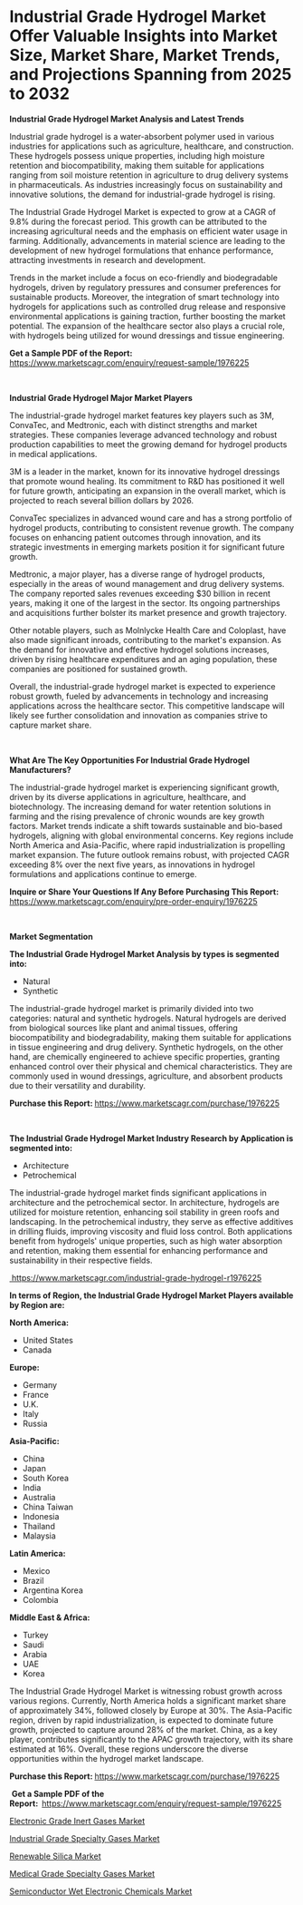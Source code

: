 <p><h1>Industrial Grade Hydrogel Market Offer Valuable Insights into Market Size, Market Share, Market Trends, and Projections Spanning from 2025 to 2032</h1></p><p><strong>Industrial Grade Hydrogel Market Analysis and Latest Trends</strong></p>
<p><p>Industrial grade hydrogel is a water-absorbent polymer used in various industries for applications such as agriculture, healthcare, and construction. These hydrogels possess unique properties, including high moisture retention and biocompatibility, making them suitable for applications ranging from soil moisture retention in agriculture to drug delivery systems in pharmaceuticals. As industries increasingly focus on sustainability and innovative solutions, the demand for industrial-grade hydrogel is rising.</p><p>The Industrial Grade Hydrogel Market is expected to grow at a CAGR of 9.8% during the forecast period. This growth can be attributed to the increasing agricultural needs and the emphasis on efficient water usage in farming. Additionally, advancements in material science are leading to the development of new hydrogel formulations that enhance performance, attracting investments in research and development.</p><p>Trends in the market include a focus on eco-friendly and biodegradable hydrogels, driven by regulatory pressures and consumer preferences for sustainable products. Moreover, the integration of smart technology into hydrogels for applications such as controlled drug release and responsive environmental applications is gaining traction, further boosting the market potential. The expansion of the healthcare sector also plays a crucial role, with hydrogels being utilized for wound dressings and tissue engineering.</p></p>
<p><strong>Get a Sample PDF of the Report:&nbsp;</strong> <a href="https://www.marketscagr.com/enquiry/request-sample/1976225?utm_campaign=2113&utm_medium=2&utm_source=Github&utm_content=ia&utm_term=03042025&utm_id=industrial-grade-hydrogel">https://www.marketscagr.com/enquiry/request-sample/1976225</a></p>
<p>&nbsp;</p>
<p><strong>Industrial Grade Hydrogel Major Market Players</strong></p>
<p><p>The industrial-grade hydrogel market features key players such as 3M, ConvaTec, and Medtronic, each with distinct strengths and market strategies. These companies leverage advanced technology and robust production capabilities to meet the growing demand for hydrogel products in medical applications.</p><p>3M is a leader in the market, known for its innovative hydrogel dressings that promote wound healing. Its commitment to R&D has positioned it well for future growth, anticipating an expansion in the overall market, which is projected to reach several billion dollars by 2026.</p><p>ConvaTec specializes in advanced wound care and has a strong portfolio of hydrogel products, contributing to consistent revenue growth. The company focuses on enhancing patient outcomes through innovation, and its strategic investments in emerging markets position it for significant future growth.</p><p>Medtronic, a major player, has a diverse range of hydrogel products, especially in the areas of wound management and drug delivery systems. The company reported sales revenues exceeding $30 billion in recent years, making it one of the largest in the sector. Its ongoing partnerships and acquisitions further bolster its market presence and growth trajectory.</p><p>Other notable players, such as Molnlycke Health Care and Coloplast, have also made significant inroads, contributing to the market's expansion. As the demand for innovative and effective hydrogel solutions increases, driven by rising healthcare expenditures and an aging population, these companies are positioned for sustained growth.</p><p>Overall, the industrial-grade hydrogel market is expected to experience robust growth, fueled by advancements in technology and increasing applications across the healthcare sector. This competitive landscape will likely see further consolidation and innovation as companies strive to capture market share.</p></p>
<p>&nbsp;</p>
<p><strong>What Are The Key Opportunities For Industrial Grade Hydrogel Manufacturers?</strong></p>
<p><p>The industrial-grade hydrogel market is experiencing significant growth, driven by its diverse applications in agriculture, healthcare, and biotechnology. The increasing demand for water retention solutions in farming and the rising prevalence of chronic wounds are key growth factors. Market trends indicate a shift towards sustainable and bio-based hydrogels, aligning with global environmental concerns. Key regions include North America and Asia-Pacific, where rapid industrialization is propelling market expansion. The future outlook remains robust, with projected CAGR exceeding 8% over the next five years, as innovations in hydrogel formulations and applications continue to emerge.</p></p>
<p><strong>Inquire or Share Your Questions If Any Before Purchasing This Report:</strong> <a href="https://www.marketscagr.com/enquiry/pre-order-enquiry/1976225?utm_campaign=2113&utm_medium=2&utm_source=Github&utm_content=ia&utm_term=03042025&utm_id=industrial-grade-hydrogel">https://www.marketscagr.com/enquiry/pre-order-enquiry/1976225</a></p>
<p>&nbsp;</p>
<p><strong>Market Segmentation</strong></p>
<p><strong>The Industrial Grade Hydrogel Market Analysis by types is segmented into:</strong></p>
<p><ul><li>Natural</li><li>Synthetic</li></ul></p>
<p><p>The industrial-grade hydrogel market is primarily divided into two categories: natural and synthetic hydrogels. Natural hydrogels are derived from biological sources like plant and animal tissues, offering biocompatibility and biodegradability, making them suitable for applications in tissue engineering and drug delivery. Synthetic hydrogels, on the other hand, are chemically engineered to achieve specific properties, granting enhanced control over their physical and chemical characteristics. They are commonly used in wound dressings, agriculture, and absorbent products due to their versatility and durability.</p></p>
<p><strong>Purchase this Report:&nbsp;</strong><a href="https://www.marketscagr.com/purchase/1976225?utm_campaign=2113&utm_medium=2&utm_source=Github&utm_content=ia&utm_term=03042025&utm_id=industrial-grade-hydrogel">https://www.marketscagr.com/purchase/1976225</a></p>
<p>&nbsp;</p>
<p><strong>The Industrial Grade Hydrogel Market Industry Research by Application is segmented into:</strong></p>
<p><ul><li>Architecture</li><li>Petrochemical</li></ul></p>
<p><p>The industrial-grade hydrogel market finds significant applications in architecture and the petrochemical sector. In architecture, hydrogels are utilized for moisture retention, enhancing soil stability in green roofs and landscaping. In the petrochemical industry, they serve as effective additives in drilling fluids, improving viscosity and fluid loss control. Both applications benefit from hydrogels' unique properties, such as high water absorption and retention, making them essential for enhancing performance and sustainability in their respective fields.</p></p>
<p><a href="https://www.marketscagr.com/industrial-grade-hydrogel-r1976225?utm_campaign=2113&utm_medium=2&utm_source=Github&utm_content=ia&utm_term=03042025&utm_id=industrial-grade-hydrogel">&nbsp;https://www.marketscagr.com/industrial-grade-hydrogel-r1976225</a></p>
<p><strong>In terms of Region, the Industrial Grade Hydrogel Market Players available by Region are:</strong></p>
<p>
    <p> <strong> North America: </strong>
        <ul>
            <li>United States</li>
            <li>Canada</li>
        </ul>
        </p> 
    <p> <strong> Europe: </strong>
        <ul>
            <li>Germany</li>
            <li>France</li>
            <li>U.K.</li>
            <li>Italy</li>
            <li>Russia</li>
        </ul>
        </p> 
    <p> <strong> Asia-Pacific: </strong>
        <ul>
            <li>China</li>
            <li>Japan</li>
            <li>South Korea</li>
            <li>India</li>
            <li>Australia</li>
            <li>China Taiwan</li>
            <li>Indonesia</li>
            <li>Thailand</li>
            <li>Malaysia</li>
        </ul>
        </p> 
    <p> <strong> Latin America: </strong>
        <ul>
            <li>Mexico</li>
            <li>Brazil</li>
            <li>Argentina Korea</li>
            <li>Colombia</li>
        </ul>
        </p> 
    <p> <strong> Middle East & Africa: </strong>
        <ul>
            <li>Turkey</li>
            <li>Saudi</li>
            <li>Arabia</li>
            <li>UAE</li>
            <li>Korea</li>
        </ul>
    </p>
    </p>
<p><p>The Industrial Grade Hydrogel Market is witnessing robust growth across various regions. Currently, North America holds a significant market share of approximately 34%, followed closely by Europe at 30%. The Asia-Pacific region, driven by rapid industrialization, is expected to dominate future growth, projected to capture around 28% of the market. China, as a key player, contributes significantly to the APAC growth trajectory, with its share estimated at 16%. Overall, these regions underscore the diverse opportunities within the hydrogel market landscape.</p></p>
<p><strong>Purchase this Report: </strong><a href="https://www.marketscagr.com/purchase/1976225?utm_campaign=2113&utm_medium=2&utm_source=Github&utm_content=ia&utm_term=03042025&utm_id=industrial-grade-hydrogel">https://www.marketscagr.com/purchase/1976225</a></p>
<p>&nbsp;<strong>Get a Sample PDF of the Report:&nbsp;&nbsp;</strong><a href="https://www.marketscagr.com/enquiry/request-sample/1976225?utm_campaign=2113&utm_medium=2&utm_source=Github&utm_content=ia&utm_term=03042025&utm_id=industrial-grade-hydrogel">https://www.marketscagr.com/enquiry/request-sample/1976225</a></p>
<p><strong></strong></p>
<p><p><a href="https://github.com/akramisabtu/Market-Research-Report-List-1/blob/main/electronic-grade-inert-gases-market.md?utm_campaign=2113&utm_medium=2&utm_source=Github&utm_content=ia&utm_term=03042025&utm_id=industrial-grade-hydrogel">Electronic Grade Inert Gases Market</a></p><p><a href="https://github.com/cherrivacius/Market-Research-Report-List-1/blob/main/industrial-grade-specialty-gases-market.md?utm_campaign=2113&utm_medium=2&utm_source=Github&utm_content=ia&utm_term=03042025&utm_id=industrial-grade-hydrogel">Industrial Grade Specialty Gases Market</a></p><p><a href="https://github.com/Mayankdeswa/Market-Research-Report-List-1/blob/main/renewable-silica-market.md?utm_campaign=2113&utm_medium=2&utm_source=Github&utm_content=ia&utm_term=03042025&utm_id=industrial-grade-hydrogel">Renewable Silica Market</a></p><p><a href="https://github.com/mafuzakirju/Market-Research-Report-List-1/blob/main/medical-grade-specialty-gases-market.md?utm_campaign=2113&utm_medium=2&utm_source=Github&utm_content=ia&utm_term=03042025&utm_id=industrial-grade-hydrogel">Medical Grade Specialty Gases Market</a></p><p><a href="https://github.com/omduthkevork/Market-Research-Report-List-1/blob/main/semiconductor-wet-electronic-chemicals-market.md?utm_campaign=2113&utm_medium=2&utm_source=Github&utm_content=ia&utm_term=03042025&utm_id=industrial-grade-hydrogel">Semiconductor Wet Electronic Chemicals Market</a></p></p>